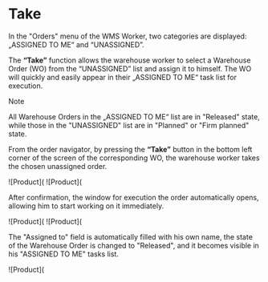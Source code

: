 # Take

In the "Orders" menu of the WMS Worker, two categories are displayed: „ASSIGNED TO ME“ and “UNASSIGNED”.

The <b>“Take”</b> function allows the warehouse worker to select a Warehouse Order (WO) from the “UNASSIGNED” list and assign it to himself. The WO will quickly and easily appear in their „ASSIGNED TO ME“ task list for execution.


> [!NOTE]
> All Warehouse Orders in the „ASSIGNED TO ME“ list are in  "Released" state, while those in the "UNASSIGNED" list are in "Planned" or "Firm planned" state.


From the order navigator, by pressing the <b>“Take”</b> button in the bottom left corner of the screen of the corresponding WO, the warehouse worker takes the chosen unassigned order.

![Product](
![Product](

After confirmation, the window for execution the order automatically opens, allowing him to start working on it immediately.

![Product](
![Product](

The "Assigned to" field is automatically filled with his own name, the state of the Warehouse Order is changed to "Released", and it becomes visible in his "ASSIGNED TO ME" tasks list.

![Product](
